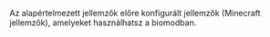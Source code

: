 Az alapértelmezett jellemzők előre konfigurált jellemzők (Minecraft jellemzők), amelyeket használhatsz a biomodban.
